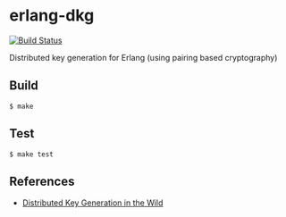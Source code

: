 erlang-dkg
=====
[![Build Status](https://travis-ci.org/helium/erlang-dkg.svg?branch=master)](https://travis-ci.org/helium/erlang-dkg)

Distributed key generation for Erlang (using pairing based cryptography)

Build
-----

    $ make

Test
-----

    $ make test

References
-----

* [Distributed Key Generation in the Wild](https://eprint.iacr.org/2012/377.pdf)
